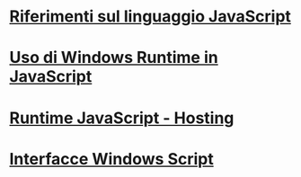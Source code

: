 # [Riferimenti sul linguaggio JavaScript](javascript/javascript-language-reference.md)
# [Uso di Windows Runtime in JavaScript](jswinrt/using-the-windows-runtime-in-javascript.md)
# [Runtime JavaScript - Hosting](chakra-hosting/javascript-runtime-hosting.md)
# [Interfacce Windows Script](winscript/windows-script-interfaces.md)
